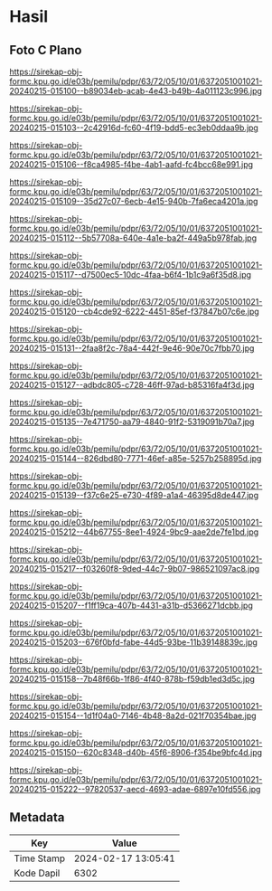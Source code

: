 # Hasil

## Foto C Plano

https://sirekap-obj-formc.kpu.go.id/e03b/pemilu/pdpr/63/72/05/10/01/6372051001021-20240215-015100--b89034eb-acab-4e43-b49b-4a011123c996.jpg

https://sirekap-obj-formc.kpu.go.id/e03b/pemilu/pdpr/63/72/05/10/01/6372051001021-20240215-015103--2c42916d-fc60-4f19-bdd5-ec3eb0ddaa9b.jpg

https://sirekap-obj-formc.kpu.go.id/e03b/pemilu/pdpr/63/72/05/10/01/6372051001021-20240215-015106--f8ca4985-f4be-4ab1-aafd-fc4bcc68e991.jpg

https://sirekap-obj-formc.kpu.go.id/e03b/pemilu/pdpr/63/72/05/10/01/6372051001021-20240215-015109--35d27c07-6ecb-4e15-940b-7fa6eca4201a.jpg

https://sirekap-obj-formc.kpu.go.id/e03b/pemilu/pdpr/63/72/05/10/01/6372051001021-20240215-015112--5b57708a-640e-4a1e-ba2f-449a5b978fab.jpg

https://sirekap-obj-formc.kpu.go.id/e03b/pemilu/pdpr/63/72/05/10/01/6372051001021-20240215-015117--d7500ec5-10dc-4faa-b6f4-1b1c9a6f35d8.jpg

https://sirekap-obj-formc.kpu.go.id/e03b/pemilu/pdpr/63/72/05/10/01/6372051001021-20240215-015120--cb4cde92-6222-4451-85ef-f37847b07c6e.jpg

https://sirekap-obj-formc.kpu.go.id/e03b/pemilu/pdpr/63/72/05/10/01/6372051001021-20240215-015131--2faa8f2c-78a4-442f-9e46-90e70c7fbb70.jpg

https://sirekap-obj-formc.kpu.go.id/e03b/pemilu/pdpr/63/72/05/10/01/6372051001021-20240215-015127--adbdc805-c728-46ff-97ad-b85316fa4f3d.jpg

https://sirekap-obj-formc.kpu.go.id/e03b/pemilu/pdpr/63/72/05/10/01/6372051001021-20240215-015135--7e471750-aa79-4840-91f2-5319091b70a7.jpg

https://sirekap-obj-formc.kpu.go.id/e03b/pemilu/pdpr/63/72/05/10/01/6372051001021-20240215-015144--826dbd80-7771-46ef-a85e-5257b258895d.jpg

https://sirekap-obj-formc.kpu.go.id/e03b/pemilu/pdpr/63/72/05/10/01/6372051001021-20240215-015139--f37c6e25-e730-4f89-a1a4-46395d8de447.jpg

https://sirekap-obj-formc.kpu.go.id/e03b/pemilu/pdpr/63/72/05/10/01/6372051001021-20240215-015212--44b67755-8ee1-4924-9bc9-aae2de7fe1bd.jpg

https://sirekap-obj-formc.kpu.go.id/e03b/pemilu/pdpr/63/72/05/10/01/6372051001021-20240215-015217--f03260f8-9ded-44c7-9b07-986521097ac8.jpg

https://sirekap-obj-formc.kpu.go.id/e03b/pemilu/pdpr/63/72/05/10/01/6372051001021-20240215-015207--f1ff19ca-407b-4431-a31b-d5366271dcbb.jpg

https://sirekap-obj-formc.kpu.go.id/e03b/pemilu/pdpr/63/72/05/10/01/6372051001021-20240215-015203--676f0bfd-fabe-44d5-93be-11b39148839c.jpg

https://sirekap-obj-formc.kpu.go.id/e03b/pemilu/pdpr/63/72/05/10/01/6372051001021-20240215-015158--7b48f66b-1f86-4f40-878b-f59db1ed3d5c.jpg

https://sirekap-obj-formc.kpu.go.id/e03b/pemilu/pdpr/63/72/05/10/01/6372051001021-20240215-015154--1d1f04a0-7146-4b48-8a2d-021f70354bae.jpg

https://sirekap-obj-formc.kpu.go.id/e03b/pemilu/pdpr/63/72/05/10/01/6372051001021-20240215-015150--620c8348-d40b-45f6-8906-f354be9bfc4d.jpg

https://sirekap-obj-formc.kpu.go.id/e03b/pemilu/pdpr/63/72/05/10/01/6372051001021-20240215-015222--97820537-aecd-4693-adae-6897e10fd556.jpg


## Metadata

| Key        | Value               |
| ---------- | ------------------- |
| Time Stamp | 2024-02-17 13:05:41 |
| Kode Dapil | 6302                |



